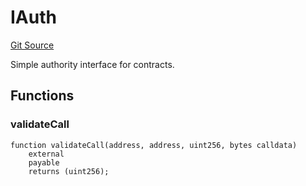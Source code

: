 # IAuth
[Git Source](https://github.com/NaniDAO/accounts/blob/44c8bd0b54f258b0475456c068189981bc7af939/src/ownership/Keys.sol)

Simple authority interface for contracts.


## Functions
### validateCall


```solidity
function validateCall(address, address, uint256, bytes calldata)
    external
    payable
    returns (uint256);
```

